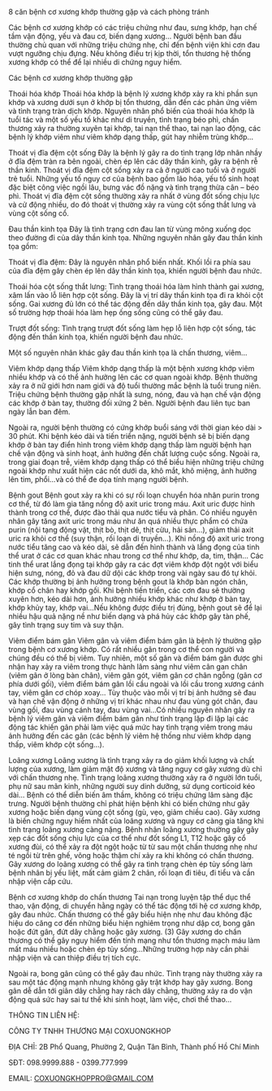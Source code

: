 8 căn bệnh cơ xương khớp thường gặp và cách phòng tránh

Các bệnh cơ xương khớp có các triệu chứng như đau, sưng khớp, hạn chế tầm vận động, yếu và đau cơ, biến dạng xương… Người bệnh ban đầu thường chủ quan với những triệu chứng nhẹ, chỉ đến bệnh viện khi cơn đau vượt ngưỡng chịu đựng. Nếu không điều trị kịp thời, tổn thương hệ thống xương khớp có thể để lại nhiều di chứng nguy hiểm.

Các bệnh cơ xương khớp thường gặp

Thoái hóa khớp
Thoái hóa khớp là bệnh lý xương khớp xảy ra khi phần sụn khớp và xương dưới sụn ở khớp bị tổn thương, dẫn đến các phản ứng viêm và tình trạng tràn dịch khớp. Nguyên nhân phổ biến của thoái hóa khớp là tuổi tác và một số yếu tố khác như di truyền, tình trạng béo phì, chấn thương xảy ra thường xuyên tại khớp, tai nạn thể thao, tai nạn lao động, các bệnh lý khớp viêm như viêm khớp dạng thấp, gút hay nhiễm trùng khớp…

Thoát vị đĩa đệm cột sống
Đây là bệnh lý gây ra do tình trạng lớp nhân nhầy ở đĩa đệm tràn ra bên ngoài, chèn ép lên các dây thần kinh, gây ra bệnh rễ thần kinh. Thoát vị đĩa đệm cột sống xảy ra cả ở người cao tuổi và ở người trẻ tuổi. Những yếu tố nguy cơ của bệnh bao gồm lão hóa, yếu tố sinh hoạt đặc biệt công việc ngồi lâu, bưng vác đồ nặng và tình trạng thừa cân – béo phì. Thoát vị đĩa đệm cột sống thường xảy ra nhất ở vùng đốt sống chịu lực và cử động nhiều, do đó thoát vị thường xảy ra vùng cột sống thắt lưng và vùng cột sống cổ.

Đau thần kinh tọa
Đây là tình trạng cơn đau lan từ vùng mông xuống dọc theo đường đi của dây thần kinh tọa. Những nguyên nhân gây đau thần kinh tọa gồm:

Thoát vị đĩa đệm: Đây là nguyên nhân phổ biến nhất. Khối lồi ra phía sau của đĩa đệm gây chèn ép lên dây thần kinh tọa, khiến người bệnh đau nhức.

Thoái hóa cột sống thắt lưng: Tình trạng thoái hóa làm hình thành gai xương, xâm lấn vào lỗ liên hợp cột sống. Đây là vị trí dây thần kinh tọa đi ra khỏi cột sống. Gai xương đủ lớn có thể tác động đến dây thần kinh tọa, gây đau. Một số trường hợp thoái hóa làm hẹp ống sống cũng có thể gây đau.

Trượt đốt sống: Tình trạng trượt đốt sống làm hẹp lỗ liên hợp cột sống, tác động đến thần kinh tọa, khiến người bệnh đau nhức.

Một số nguyên nhân khác gây đau thần kinh tọa là chấn thương, viêm…

Viêm khớp dạng thấp
Viêm khớp dạng thấp là một bệnh xương khớp viêm nhiều khớp và có thể ảnh hưởng lên các cơ quan ngoài khớp. Bệnh thường xảy ra ở nữ giới hơn nam giới và độ tuổi thường mắc bệnh là tuổi trung niên. Triệu chứng bệnh thường gặp nhất là sưng, nóng, đau và hạn chế vận động các khớp ở bàn tay, thường đối xứng 2 bên. Người bệnh đau liên tục ban ngày lẫn ban đêm.

Ngoài ra, người bệnh thường có cứng khớp buổi sáng với thời gian kéo dài > 30 phút. Khi bệnh kéo dài và tiến triển nặng, người bệnh sẽ bị biến dạng khớp ở bàn tay điển hình trong viêm khớp dạng thấp làm người bệnh hạn chế vận động và sinh hoạt, ảnh hưởng đến chất lượng cuộc sống. Ngoài ra, trong giai đoạn trễ, viêm khớp dạng thấp có thể biểu hiện những triệu chứng ngoài khớp như xuất hiện các nốt dưới da, khô mắt, khô miệng, ảnh hưởng lên tim, phổi…và có thể đe dọa tính mạng người bệnh.

Bệnh gout Bệnh gout xảy ra khi có sự rối loạn chuyển hóa nhân purin trong cơ thể, từ đó làm gia tăng nồng độ axit uric trong máu. Axit uric được hình thành trong cơ thể, được đào thải qua nước tiểu và phân. Có nhiều nguyên nhân gây tăng axit uric trong máu như ăn quá nhiều thực phẩm có chứa purin (nội tạng động vật, thịt bò, thịt dê, thịt cừu, hải sản…), giảm thải axit uric ra khỏi cơ thể (suy thận, rối loạn di truyền…). Khi nồng độ axit uric trong nước tiểu tăng cao và kéo dài, sẽ dẫn đến hình thành và lắng đọng của tinh thể urat ở các cơ quan khác nhau trong cơ thể như khớp, da, tim, thận…
Các tinh thể urat lắng đọng tại khớp gây ra các đợt viêm khớp đột ngột với biểu hiện sưng, nóng, đỏ và đau dữ dội các khớp trong vài ngày sau đó tự khỏi. Các khớp thường bị ảnh hưởng trong bệnh gout là khớp bàn ngón chân, khớp cổ chân hay khớp gối. Khi bệnh tiến triển, các cơn đau sẽ thường xuyên hơn, kéo dài hơn, ảnh hưởng nhiều khớp khác như khớp ở bàn tay, khớp khủy tay, khớp vai…Nếu không được điều trị đúng, bệnh gout sẽ để lại nhiều hậu quả nặng nề như biến dạng và phá hủy các khớp gây tàn phế, gây tình trạng suy tim và suy thận.

Viêm điểm bám gân Viêm gân và viêm điểm bám gân là bệnh lý thường gặp trong bệnh cơ xương khớp. Có rất nhiều gân trong cơ thể con người và chúng đều có thể bị viêm. Tuy nhiên, một số gân và điểm bám gân được ghi nhận hay xảy ra viêm trong thực hành lâm sàng như viêm cân gan chân (viêm gân ở lòng bàn chân), viêm gân gót, viêm gân cơ chân ngỗng (gân cơ phía dưới gối), viêm điểm bám gân lồi cầu ngoài và lồi cầu trong xương cánh tay, viêm gân cơ chóp xoay…
Tùy thuộc vào mỗi vị trí bị ảnh hưởng sẽ đau và hạn chế vận động ở những vị trí khác nhau như đau vùng gót chân, đau vùng gối, đau vùng cánh tay, đau vùng vai…Có nhiều nguyên nhân gây ra bệnh lý viêm gân và viêm điểm bám gân như tình trạng lặp đi lặp lại các động tác khiến gân phải làm việc quá mức hay tình trạng viêm trong máu ảnh hưởng đến các gân (các bệnh lý viêm hệ thống như viêm khớp dạng thấp, viêm khớp cột sống…).

Loãng xương Loãng xương là tình trạng xảy ra do giảm khối lượng và chất lượng của xương, làm giảm mật độ xương và tăng nguy cơ gãy xương dù chỉ với chấn thương nhẹ. Tình trạng loãng xương thường xảy ra ở người lớn tuổi, phụ nữ sau mãn kinh, những người suy dinh dưỡng, sử dụng corticoid kéo dài… Bệnh có thể diễn biến âm thầm, không có triệu chứng lâm sàng đặc trưng. Người bệnh thường chỉ phát hiện bệnh khi có biến chứng như gãy xương hoặc biến dạng vùng cột sống (gù, vẹo, giảm chiều cao).
Gãy xương là biến chứng nguy hiểm nhất của loãng xương và nguy cơ càng gia tăng khi tình trạng loãng xương càng nặng. Bệnh nhân loãng xương thường gây gãy xẹp các đốt sống chịu lực của cơ thể như đốt sống L1, T12 hoặc gãy cổ xương đùi, có thể xảy ra đột ngột hoặc từ từ sau một chấn thương nhẹ như té ngồi từ trên ghế, võng hoặc thậm chí xảy ra khi không có chấn thương. Gãy xương do loãng xương có thể gây ra tình trạng chèn ép tủy sống làm bệnh nhân bị yếu liệt, mất cảm giảm 2 chân, rối loạn đi tiêu, đi tiểu và cần nhập viện cấp cứu.

Bệnh cơ xương khớp do chấn thương Tai nạn trong luyện tập thể dục thể thao, vận động, di chuyển hằng ngày có thể tác động tới hệ cơ xương khớp, gây đau nhức. Chấn thương có thể gây biểu hiện nhẹ như đau không đặc hiệu do căng cơ đến những biểu hiện nghiêm trọng như dập cơ, bong gân hoặc đứt gân, đứt dây chằng hoặc gãy xương. (3)
Gãy xương do chấn thương có thể gây nguy hiểm đến tính mạng như tổn thương mạch máu làm mất máu nhiều hoặc chèn ép tủy sống…Những trường hợp này cần phải nhập viện và can thiệp điều trị tích cực.

Ngoài ra, bong gân cũng có thể gây đau nhức. Tình trạng này thường xảy ra sau một tác động mạnh nhưng không gây trật khớp hay gãy xương. Bong gân dễ dẫn tới giãn dây chằng hay rách dây chằng, thường xảy ra do vận động quá sức hay sai tư thế khi sinh hoạt, làm việc, chơi thể thao…

THÔNG TIN LIÊN HỆ:

CÔNG TY TNHH THƯƠNG MẠI COXUONGKHOP

ĐỊA CHỈ: 2B Phổ Quang, Phường 2, Quận Tân Bình, Thành phố Hồ Chí Minh

SĐT: 098.9999.888 - 0399.777.999

EMAIL: COXUONGKHOPPRO@GMAIL.COM

